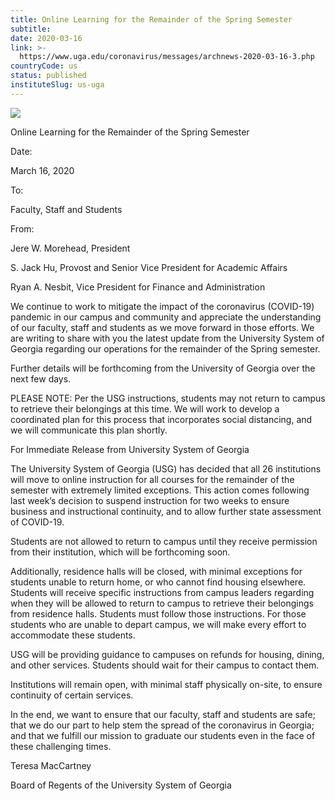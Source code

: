 ```yaml
---
title: Online Learning for the Remainder of the Spring Semester
subtitle: 
date: 2020-03-16
link: >-
  https://www.uga.edu/coronavirus/messages/archnews-2020-03-16-3.php
countryCode: us
status: published
instituteSlug: us-uga
---
```

![](https://www.uga.edu/_resources/icons/apple-touch-icon-57x57.png)

Online Learning for the Remainder of the Spring Semester

Date:

March 16, 2020

To:

Faculty, Staff and Students

From:

Jere W. Morehead, President

S. Jack Hu, Provost and Senior Vice President for Academic Affairs

Ryan A. Nesbit, Vice President for Finance and Administration

We continue to work to mitigate the impact of the coronavirus (COVID-19) pandemic in our campus and community and appreciate the understanding of our faculty, staff and students as we move forward in those efforts. We are writing to share with you the latest update from the University System of Georgia regarding our operations for the remainder of the Spring semester.



Further details will be forthcoming from the University of Georgia over the next few days.



PLEASE NOTE: Per the USG instructions, students may not return to campus to retrieve their belongings at this time. We will work to develop a coordinated plan for this process that incorporates social distancing, and we will communicate this plan shortly.

For Immediate Release from University System of Georgia

The University System of Georgia (USG) has decided that all 26 institutions will move to online instruction for all courses for the remainder of the semester with extremely limited exceptions. This action comes following last week’s decision to suspend instruction for two weeks to ensure business and instructional continuity, and to allow further state assessment of COVID-19.



Students are not allowed to return to campus until they receive permission from their institution, which will be forthcoming soon.



Additionally, residence halls will be closed, with minimal exceptions for students unable to return home, or who cannot find housing elsewhere. Students will receive specific instructions from campus leaders regarding when they will be allowed to return to campus to retrieve their belongings from residence halls. Students must follow those instructions. For those students who are unable to depart campus, we will make every effort to accommodate these students.



USG will be providing guidance to campuses on refunds for housing, dining, and other services. Students should wait for their campus to contact them.



Institutions will remain open, with minimal staff physically on-site, to ensure continuity of certain services.



In the end, we want to ensure that our faculty, staff and students are safe; that we do our part to help stem the spread of the coronavirus in Georgia; and that we fulfill our mission to graduate our students even in the face of these challenging times.



Teresa MacCartney

Board of Regents of the University System of Georgia